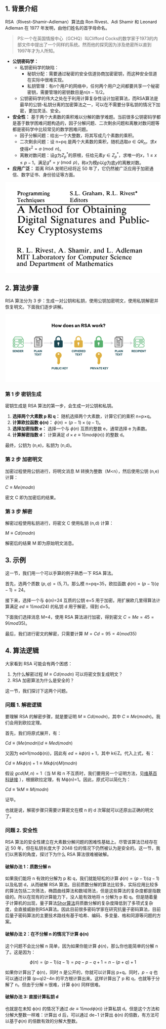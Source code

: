 ## 1. 背景介绍

RSA（Rivest–Shamir–Adleman）算法由 Ron Rivest、Adi Shamir 和 Leonard Adleman 在 1977 年发明，由他们姓名的首字母命名。

> PS:一个在英国情报中心（GCHQ）叫Clifford Cocks的数学家于1973的内部文件中提出了一个同样的系统。然而他的探究因为涉及绝密所以直到1997年才为人所知。

- **公钥密码学：**
  - 私钥密码学的缺陷：
    - 秘钥分配：需要通过秘密的安全信道协商加密密钥，而这种安全信道在实际中很难实现。
    - 私钥管理：有$n$个用户的网络中，任何两个用户之间都要共享一个秘密密钥，需要管理的密钥数目是$n(n-1)/2$。
  - 公钥密码学的伟大之处在于利用计算复杂性设计加密算法，而RSA算法是最早的公钥-私钥分离的加密算法之一，可以在不需要分享私钥的情况下加密，更加灵活、安全。
- **安全性：** 基于两个大素数的乘积难以分解的数学难题。当前很多公钥密码学都是基于数学困难问题构造的，因子分解问题、二次剩余问题和离散对数问题等都是密码学中比较常见的数学困难问题。
  - 因子分解问题：给出一个大整数，将其写成几个素数的乘积。
  - 二次剩余问题：设 n=pq 是两个大素数的乘积，随机选取$a∈QR_n$，求$x$使得$x^2=a\pmod{n}$。
  - 离散对数问题：设$g$为$Z_p^*$的原根，任给元素$y∈Z_p^*$，求唯一的$x$，$1≤x≤p-1$，满足$g^x=y\pmod{p}$，称$x$为模$p$以$g$为底$y$的离散对数。
- **应用广泛：** 距离 RSA 发明已经将近 50 年了，它仍然被广泛应用于加密通信、数字证书、身份验证等方面。

![img](images\MS01-1.png)

## 2. 算法步骤

RSA 算法分为 3 步：生成一对公钥和私钥，使用公钥加密明文，使用私钥解密并恢复明文。下面我们逐步讲解。

![img](images\MS01-2.png)

### 第 1 步 密钥生成

密钥生成是 RSA 算法的第一步，会生成一对公钥和私钥。

1. **选择两个大素数 p 和 q：** 随机选择两个大素数，计算它们的乘积 n=p×q。
2. **计算欧拉函数 ϕ(n)：** $ϕ(n)=(p−1)×(q−1)$。
3. **选择加密指数 e：** 选择一个与 $ϕ(n)$ 互质的整数 e，通常选择 e 为素数。
4. **计算解密指数 d：** 计算满足 $d×e≡1(modϕ(n))$ 的整数 d。

最终，公钥为 (n,e)，私钥为 (n,d)。

### 第 2 步 加密明文

加密过程使用公钥进行，将明文消息 M 转换为整数（M<n），然后使用公钥 (n,e) 计算：

$C≡Me(modn)$

密文 C 即为加密后的结果。

### 第 3 步 解密

解密过程使用私钥进行，将密文 C 使用私钥 (n,d) 计算：

$M≡Cd(modn)$

解密后的结果 M 即为原始明文消息。

## 3. 示例

这一节，我们用一个可以手算的例子熟悉一下 RSA 算法。

首先，选两个质数 $(p,q)=(5,7)$。那么模 n=pq=35，欧拉函数 $ϕ(n)=(p−1)(q−1)=24$。

接下来，选择一个与 ϕ(n)=24 互质的公钥 e=5 用于加密。用扩展欧几里得算法计算满足 $ed≡1(mod24)$ 的私钥 d 用于解密，得到 d=5。

下面我们选择消息 M=4，使用 RSA 算法进行加密，得到密文 $C=Me=45=9(mod35)$。

最后，我们进行密文的解密，只需要计算 $M=Cd=95=4(mod35)$

## 4. 算法逻辑

大家看到 RSA 可能会有两个困惑：

1. 为什么解密过程 $M≡Cd(modn)$ 可以将密文恢复成明文？
2. RSA 加密算法为什么是安全的？

这一节，我们探讨下这两个问题。

### 问题 1. 解密逻辑

要理解 RSA 的解密步骤，就是要证明 $M≡Cd(modn)$，其中 $C≡Me(modn)$。我们会用到欧拉定理。

首先，我们将原式展开，有：

$Cd≡(Me(modn))d≡Med(modn)$

又因为 ed≡1(modϕ(n))，因此有 $ed=kϕ(n)+1$，其中 k∈Z。代入上式，有：

$Cd≡Mkϕ(n)+1≡Mkϕ(n)M(modn)$

假设 $gcd(M,n)=1$（当 M 和 n 不互质时，我们要用另一个证明方法，见[维基百科链接](https://en.wikipedia.org/wiki/RSA_(cryptosystem)#Proofs_of_correctness) ），根据欧拉定理，有 Mϕ(n)=1。因此，原式可以简化为：

$Cd≡1kM≡M(modn)$

证毕。

也就是说，解密步骤只需要计算密文在模 n 的 d 次幂就可以还原出正确的明文了。

### 问题 2. 安全性

RSA 算法的安全性建立在大素数分解问题的困难性基础上。尽管该算法已经存在近 50 年，但在私钥长度大于 2048 位的情况下仍然被认为是安全的。这一节，我们以黑客的角度，探讨下为什么 RSA 算法很难被破解。

#### 破解办法 1：质数分解 n

如果我们能将 n 有效的分解为 p 和 q，我们就能轻松的计算 $ϕ(n)=(p−1)(q−1)$ 以及私钥 d，从而破解 RSA 算法。目前质数分解的算法比较多，实际应用比较多的算法包括二次筛法，椭圆曲线算法和数域筛法，但是这些算法的复杂度都是指数级的。所以在现有的计算能力下，没人能有效地将 n 分解为 p 和 q。但是随着量子计算机的出现，量子算法[Shor算法](https://en.wikipedia.org/wiki/Shor's_algorithm)将质数分解的复杂度降低到了多项式复杂度，会直接威胁到RSA算法。因此目前很多密码学家在研究抗量子密码算法，目前后量子密码算法的主要技术路线有基于哈希、编码、多变量、格和同源等问题的方案。

#### 破解办法 2：在不分解 n 的情况下计算 ϕ(n)

这个问题不会比分解 n 简单，因为如果你能计算 $ϕ(n)$，那么你也能简单的分解 n 了。这是因为：

$$ϕ(n)=(p−1)(q−1)=pq−p−q+1=n−(p+q)+1$$

如果你计算出了 ϕ(n)，同时 n 是公开的，你就可以计算出 p+q。同时，$p-q$ 也可以通过计算 (p+q)2−4n 的平方根计算出来。这样计算出了 p 和 q，也就等于分解了 n。但由于分解 n 很难，计算 ϕ(n) 同样很难。

#### 破解办法 3: 直接计算私钥 d

也就是在未知 ϕ(n) 的情况下通过 $de≡1(modϕ(n))$ 计算私钥 d。但是这个方法和分解大整数一样难：计算出 d 后，可以通过 de−1 计算出 ϕ(n) 的倍数，有方法可以基于$\phi(n)$ 的倍数有效的分解大整数。
